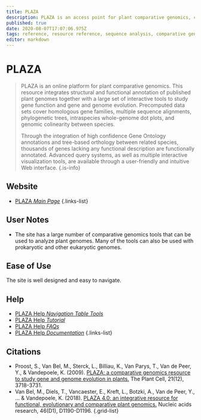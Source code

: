 ```yaml
---
title: PLAZA
description: PLAZA is an access point for plant comparative genomics, centralizing genomic data produced by different genome sequencing initiatives.
published: true
date: 2020-08-07T17:07:06.975Z
tags: reference, resource reference, sequence analysis, comparative genomics, resource center, database, eukaryota, curated, toolbox, organism-specific, plant
editor: markdown
---
```


# PLAZA

> PLAZA is an online platform for plant comparative genomics. This resource integrates structural and functional annotation of published plant genomes together with a large set of interactive tools to study gene function and gene and genome evolution. Precomputed data sets cover homologous gene families, multiple sequence alignments, phylogenetic trees, intraspecies whole-genome dot plots, and genomic colinearity between species.
>
> Through the integration of high confidence Gene Ontology annotations and tree-based orthology between related species, thousands of genes lacking any functional description are functionally annotated. Advanced query systems, as well as multiple interactive visualization tools, are available through a user-friendly and intuitive Web interface.
{.is-info}

 

## Website 

- [PLAZA *Main Page*](https://bioinformatics.psb.ugent.be/plaza/)
 {.links-list}

## User Notes

- The site has a large number of comparative genomics tools that can be used to analyze plant genomes.  Many of the tools can also be used with prokaryotic and other eukaryotic genomes. 

## Ease of Use

The site is well designed and easy to navigate. 

## Help

- [PLAZA Help *Navigation Table Tools*](https://bioinformatics.psb.ugent.be/plaza/documentation/intro_tutorial#navigation_table_tools)
- [PLAZA Help *Tutorial*](https://bioinformatics.psb.ugent.be/plaza/documentation/tutorial)
- [PLAZA Help *FAQs*](https://bioinformatics.psb.ugent.be/plaza/documentation/faq)
- [PLAZA Help *Documentation*](https://bioinformatics.psb.ugent.be/plaza/documentation)
{.links-list}

## Citations 

- Proost, S., Van Bel, M., Sterck, L., Billiau, K., Van Parys, T., Van de Peer, Y., & Vandepoele, K. (2009). [PLAZA: a comparative genomics resource to study gene and genome evolution in plants.](http://www.plantcell.org/content/21/12/3718.short) The Plant Cell, 21(12), 3718-3731.
- Van Bel, M., Diels, T., Vancaester, E., Kreft, L., Botzki, A., Van de Peer, Y., ... & Vandepoele, K. (2018). [PLAZA 4.0: an integrative resource for functional, evolutionary and comparative plant genomics.](https://academic.oup.com/nar/article/46/D1/D1190/4561641) Nucleic acids research, 46(D1), D1190-D1196.
{.grid-list}